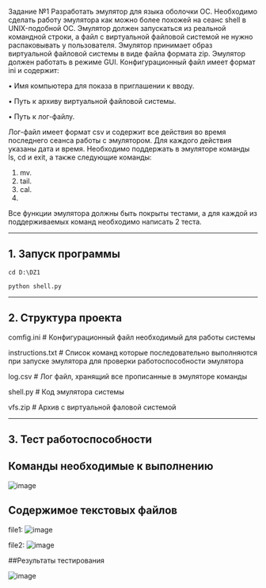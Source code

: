 Задание №1
Разработать эмулятор для языка оболочки ОС. Необходимо сделать работу
эмулятора как можно более похожей на сеанс shell в UNIX-подобной ОС.
Эмулятор должен запускаться из реальной командной строки, а файл с
виртуальной файловой системой не нужно распаковывать у пользователя.
Эмулятор принимает образ виртуальной файловой системы в виде файла формата
zip. Эмулятор должен работать в режиме GUI.
Конфигурационный файл имеет формат ini и содержит:

• Имя компьютера для показа в приглашении к вводу.

• Путь к архиву виртуальной файловой системы.

• Путь к лог-файлу.

Лог-файл имеет формат csv и содержит все действия во время последнего
сеанса работы с эмулятором. Для каждого действия указаны дата и время.
Необходимо поддержать в эмуляторе команды ls, cd и exit, а также
следующие команды:
1. mv.
2. tail.
3. cal.
4. 
Все функции эмулятора должны быть покрыты тестами, а для каждой из
поддерживаемых команд необходимо написать 2 теста.
_____________________________________________________________________________________________________________________________
## 1. Запуск программы
```
cd D:\DZ1

python shell.py
```
_____________________________________________________________________________________________________________________________
## 2. Структура проекта

comfig.ini                        # Конфигурационный файл необходимый для работы системы

instructions.txt                  # Список команд которые последовательно выполняются при запуске эмулятора для проверки работоспособности эмулятора

log.csv                           # Лог файл, хранящий все прописанные в эмуляторе команды

shell.py                          # Код эмулятора системы

vfs.zip # Архив с виртуальной фаловой системой
_____________________________________________________________________________________________________________________________
## 3. Тест работоспособности

## Команды необходимые к выполнению

![image](https://github.com/user-attachments/assets/b96e1956-8207-46bb-acd2-72d0099dd5be)

## Содержимое текстовых файлов

file1: ![image](https://github.com/user-attachments/assets/42d3357d-0a57-4792-98bd-d3f51d582a7f)

file2: ![image](https://github.com/user-attachments/assets/3d82988c-3bf2-486d-9c87-665fd335c190)

##Результаты тестирования

![image](https://github.com/user-attachments/assets/99d2e605-6922-4b43-800e-e758636d4622)




